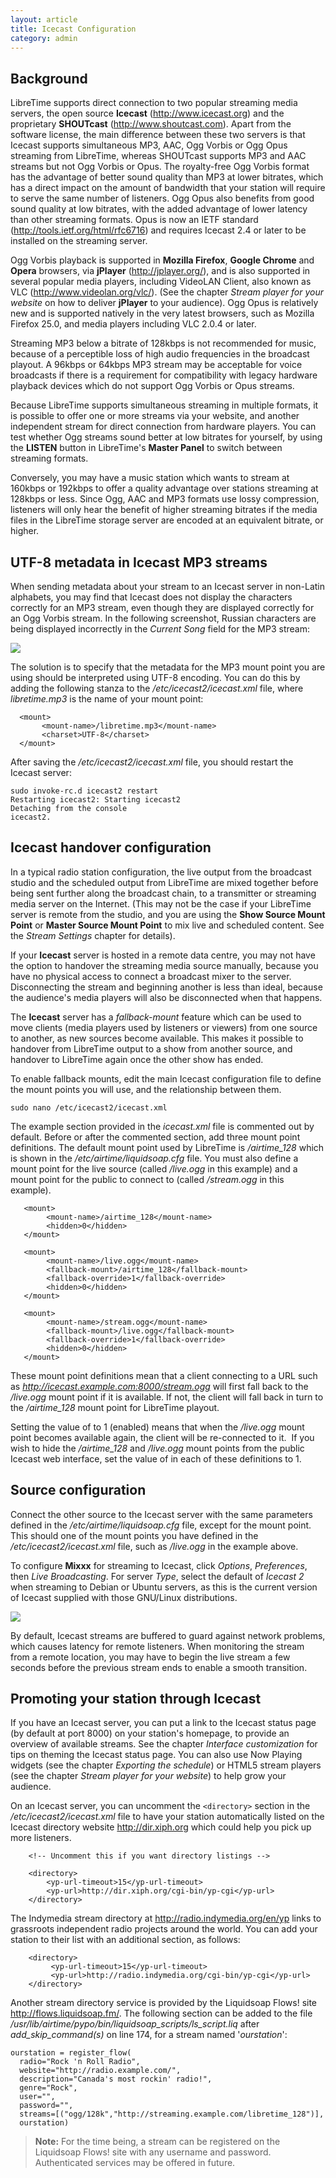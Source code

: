 ```yaml
---
layout: article
title: Icecast Configuration
category: admin
---
```


## Background

LibreTime supports direct connection to two popular streaming media servers, the open source **Icecast** (<http://www.icecast.org>) and the proprietary **SHOUTcast** (<http://www.shoutcast.com>). Apart from the software license, the main difference between these two servers is that Icecast supports simultaneous MP3, AAC, Ogg Vorbis or Ogg Opus streaming from LibreTime, whereas SHOUTcast supports MP3 and AAC streams but not Ogg Vorbis or Opus. The royalty-free Ogg Vorbis format has the advantage of better sound quality than MP3 at lower bitrates, which has a direct impact on the amount of bandwidth that your station will require to serve the same number of listeners. Ogg Opus also benefits from good sound quality at low bitrates, with the added advantage of lower latency than other streaming formats. Opus is now an IETF standard (<http://tools.ietf.org/html/rfc6716>) and requires Icecast 2.4 or later to be installed on the streaming server.

Ogg Vorbis playback is supported in **Mozilla Firefox**, **Google Chrome** and **Opera** browsers, via **jPlayer** (<http://jplayer.org/>), and is also supported in several popular media players, including VideoLAN Client, also known as VLC (<http://www.videolan.org/vlc/>). (See the chapter _Stream player for your website_ on how to deliver **jPlayer** to your audience). Ogg Opus is relatively new and is supported natively in the very latest browsers, such as Mozilla Firefox 25.0, and media players including VLC 2.0.4 or later.

Streaming MP3 below a bitrate of 128kbps is not recommended for music, because of a perceptible loss of high audio frequencies in the broadcast playout. A 96kbps or 64kbps MP3 stream may be acceptable for voice broadcasts if there is a requirement for compatibility with legacy hardware playback devices which do not support Ogg Vorbis or Opus streams.

Because LibreTime supports simultaneous streaming in multiple formats, it is possible to offer one or more streams via your website, and another independent stream for direct connection from hardware players. You can test whether Ogg streams sound better at low bitrates for yourself, by using the **LISTEN** button in LibreTime's **Master Panel** to switch between streaming formats.

Conversely, you may have a music station which wants to stream at 160kbps or 192kbps to offer a quality advantage over stations streaming at 128kbps or less. Since Ogg, AAC and MP3 formats use lossy compression, listeners will only hear the benefit of higher streaming bitrates if the media files in the LibreTime storage server are encoded at an equivalent bitrate, or higher.

## UTF-8 metadata in Icecast MP3 streams

When sending metadata about your stream to an Icecast server in non-Latin alphabets, you may find that Icecast does not display the characters correctly for an MP3 stream, even though they are displayed correctly for an Ogg Vorbis stream. In the following screenshot, Russian characters are being displayed incorrectly in the _Current Song_ field for the MP3 stream:

![](/img/Screenshot223-Icecast_UTF-8_metadata.png)

The solution is to specify that the metadata for the MP3 mount point you are using should be interpreted using UTF-8 encoding. You can do this by adding the following stanza to the _/etc/icecast2/icecast.xml_ file, where _libretime.mp3_ is the name of your mount point:

      <mount>
           <mount-name>/libretime.mp3</mount-name>
           <charset>UTF-8</charset>
      </mount>

After saving the _/etc/icecast2/icecast.xml_ file, you should restart the Icecast server:

    sudo invoke-rc.d icecast2 restart
    Restarting icecast2: Starting icecast2
    Detaching from the console
    icecast2.

## Icecast handover configuration

In a typical radio station configuration, the live output from the broadcast studio and the scheduled output from LibreTime are mixed together before being sent further along the broadcast chain, to a transmitter or streaming media server on the Internet. (This may not be the case if your LibreTime server is remote from the studio, and you are using the **Show Source Mount Point** or **Master Source Mount Point** to mix live and scheduled content. See the _Stream Settings_ chapter for details).

If your **Icecast** server is hosted in a remote data centre, you may not have the option to handover the streaming media source manually, because you have no physical access to connect a broadcast mixer to the server. Disconnecting the stream and beginning another is less than ideal, because the audience's media players will also be disconnected when that happens.

The **Icecast** server has a _fallback-mount_ feature which can be used to move clients (media players used by listeners or viewers) from one source to another, as new sources become available. This makes it possible to handover from LibreTime output to a show from another source, and handover to LibreTime again once the other show has ended.

To enable fallback mounts, edit the main Icecast configuration file to define the mount points you will use, and the relationship between them.

    sudo nano /etc/icecast2/icecast.xml

The example _<mount>_ section provided in the _icecast.xml_ file is commented out by default. Before or after the commented section, add three mount point definitions. The default mount point used by LibreTime is _/airtime_128_ which is shown in the _/etc/airtime/liquidsoap.cfg_ file. You must also define a mount point for the live source (called _/live.ogg_ in this example) and a mount point for the public to connect to (called _/stream.ogg_ in this example).

       <mount>
            <mount-name>/airtime_128</mount-name>
            <hidden>0</hidden>
       </mount>

       <mount>
            <mount-name>/live.ogg</mount-name>
            <fallback-mount>/airtime_128</fallback-mount>
            <fallback-override>1</fallback-override>
            <hidden>0</hidden>
       </mount>

       <mount>
            <mount-name>/stream.ogg</mount-name>
            <fallback-mount>/live.ogg</fallback-mount>
            <fallback-override>1</fallback-override>
            <hidden>0</hidden>
       </mount>

These mount point definitions mean that a client connecting to a URL such as *http://icecast.example.com:8000/stream.ogg* will first fall back to the _/live.ogg_ mount point if it is available. If not, the client will fall back in turn to the _/airtime_128_ mount point for LibreTime playout.

Setting the value of _<fallback-override>_ to 1 (enabled) means that when the _/live.ogg_ mount point becomes available again, the client will be re-connected to it.  If you wish to hide the _/airtime_128_ and _/live.ogg_ mount points from the public Icecast web interface, set the value of _<hidden>_ in each of these definitions to 1.

## Source configuration

Connect the other source to the Icecast server with the same parameters defined in the _/etc/airtime/liquidsoap.cfg_ file, except for the mount point. This should one of the mount points you have defined in the _/etc/icecast2/icecast.xml_ file, such as _/live.ogg_ in the example above.

To configure **Mixxx** for streaming to Icecast, click _Options_, _Preferences_, then _Live Broadcasting_. For server _Type_, select the default of _Icecast 2_ when streaming to Debian or Ubuntu servers, as this is the current version of Icecast supplied with those GNU/Linux distributions.

![](/img/Screenshot123-Mixxx_Preferences.png)

By default, Icecast streams are buffered to guard against network problems, which causes latency for remote listeners. When monitoring the stream from a remote location, you may have to begin the live stream a few seconds before the previous stream ends to enable a smooth transition.

## Promoting your station through Icecast

If you have an Icecast server, you can put a link to the Icecast status page (by default at port 8000) on your station's homepage,
to provide an overview of available streams. See the chapter _Interface customization_ for tips on theming the
Icecast status page. You can also use Now Playing widgets (see the chapter _Exporting the schedule_) or HTML5 stream players (see the chapter _Stream player for your website_) to help grow your audience.

On an Icecast server, you can uncomment the `<directory>` section in the _/etc/icecast2/icecast.xml_ file to have
your station automatically listed on the Icecast directory website <http://dir.xiph.org> which could help you pick
up more listeners.

        <!-- Uncomment this if you want directory listings -->

        <directory>
            <yp-url-timeout>15</yp-url-timeout>
            <yp-url>http://dir.xiph.org/cgi-bin/yp-cgi</yp-url>
        </directory>

The Indymedia stream directory at <http://radio.indymedia.org/en/yp> links to grassroots independent radio projects around the world. You can add your station to their list with an additional _<directory>_ section, as follows:

        <directory>
             <yp-url-timeout>15</yp-url-timeout>
             <yp-url>http://radio.indymedia.org/cgi-bin/yp-cgi</yp-url>
        </directory>

Another stream directory service is provided by the Liquidsoap Flows! site <http://flows.liquidsoap.fm/>. The following section can be added to the file _/usr/lib/airtime/pypo/bin/liquidsoap_scripts/ls_script.liq_ after _add_skip_command(s)_ on line 174, for a stream named '_ourstation_':

    ourstation = register_flow(
      radio="Rock 'n Roll Radio",
      website="http://radio.example.com/",
      description="Canada's most rockin' radio!",
      genre="Rock",
      user="",
      password="",
      streams=[("ogg/128k","http://streaming.example.com/libretime_128")],
      ourstation)

> **Note:** For the time being, a stream can be registered on the Liquidsoap Flows! site with any username and password. Authenticated services may be offered in future.
